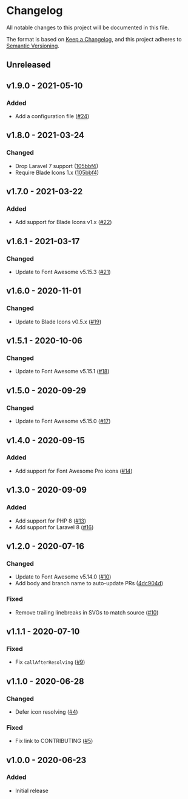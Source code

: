 # Changelog

All notable changes to this project will be documented in this file.

The format is based on [Keep a Changelog](https://keepachangelog.com), and this project adheres to [Semantic Versioning](https://semver.org).

## Unreleased

## v1.9.0 - 2021-05-10

### Added
- Add a configuration file ([#24](https://github.com/owenvoke/blade-fontawesome/pull/24))

## v1.8.0 - 2021-03-24

### Changed
- Drop Laravel 7 support ([105bbf4](https://github.com/owenvoke/blade-fontawesome/commit/105bbf4e0a0af2b85af45a95c223e103480cd7a6))
- Require Blade Icons 1.x ([105bbf4](https://github.com/owenvoke/blade-fontawesome/commit/105bbf4e0a0af2b85af45a95c223e103480cd7a6))

## v1.7.0 - 2021-03-22

### Added
- Add support for Blade Icons v1.x ([#22](https://github.com/owenvoke/blade-fontawesome/pull/22))

## v1.6.1 - 2021-03-17

### Changed
- Update to Font Awesome v5.15.3 ([#21](https://github.com/owenvoke/blade-fontawesome/pull/21))

## v1.6.0 - 2020-11-01

### Changed
- Update to Blade Icons v0.5.x ([#19](https://github.com/owenvoke/blade-fontawesome/pull/19))

## v1.5.1 - 2020-10-06

### Changed
- Update to Font Awesome v5.15.1 ([#18](https://github.com/owenvoke/blade-fontawesome/pull/18))

## v1.5.0 - 2020-09-29

### Changed
- Update to Font Awesome v5.15.0 ([#17](https://github.com/owenvoke/blade-fontawesome/pull/17))

## v1.4.0 - 2020-09-15

### Added
- Add support for Font Awesome Pro icons ([#14](https://github.com/owenvoke/blade-fontawesome/pull/14))

## v1.3.0 - 2020-09-09

### Added
- Add support for PHP 8 ([#13](https://github.com/owenvoke/blade-fontawesome/pull/13))
- Add support for Laravel 8 ([#16](https://github.com/owenvoke/blade-fontawesome/pull/16))

## v1.2.0 - 2020-07-16

### Changed
- Update to Font Awesome v5.14.0 ([#10](https://github.com/owenvoke/blade-fontawesome/pull/10))
- Add body and branch name to auto-update PRs ([4dc904d](https://github.com/owenvoke/blade-fontawesome/commit/4dc904d6069bf7eb5c9d122de080b15f830d87b2))

### Fixed
- Remove trailing linebreaks in SVGs to match source ([#10](https://github.com/owenvoke/blade-fontawesome/pull/10))

## v1.1.1 - 2020-07-10

### Fixed
- Fix `callAfterResolving` ([#9](https://github.com/owenvoke/blade-fontawesome/pull/9))

## v1.1.0 - 2020-06-28

### Changed
- Defer icon resolving ([#4](https://github.com/owenvoke/blade-fontawesome/pull/4))

### Fixed
- Fix link to CONTRIBUTING ([#5](https://github.com/owenvoke/blade-fontawesome/pull/5))

## v1.0.0 - 2020-06-23

### Added
- Initial release

